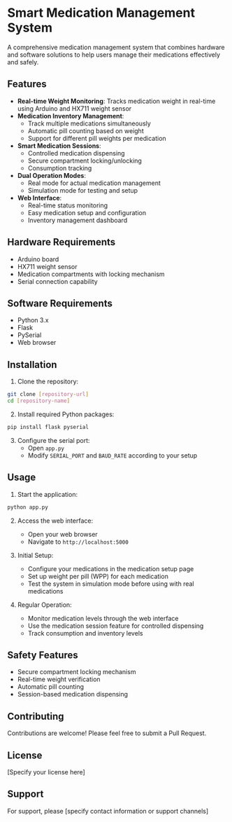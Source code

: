 # Smart Medication Management System

A comprehensive medication management system that combines hardware and software solutions to help users manage their medications effectively and safely.

## Features

- **Real-time Weight Monitoring**: Tracks medication weight in real-time using Arduino and HX711 weight sensor
- **Medication Inventory Management**: 
  - Track multiple medications simultaneously
  - Automatic pill counting based on weight
  - Support for different pill weights per medication
- **Smart Medication Sessions**:
  - Controlled medication dispensing
  - Secure compartment locking/unlocking
  - Consumption tracking
- **Dual Operation Modes**:
  - Real mode for actual medication management
  - Simulation mode for testing and setup
- **Web Interface**:
  - Real-time status monitoring
  - Easy medication setup and configuration
  - Inventory management dashboard

## Hardware Requirements

- Arduino board
- HX711 weight sensor
- Medication compartments with locking mechanism
- Serial connection capability

## Software Requirements

- Python 3.x
- Flask
- PySerial
- Web browser

## Installation

1. Clone the repository:
```bash
git clone [repository-url]
cd [repository-name]
```

2. Install required Python packages:
```bash
pip install flask pyserial
```

3. Configure the serial port:
   - Open `app.py`
   - Modify `SERIAL_PORT` and `BAUD_RATE` according to your setup

## Usage

1. Start the application:
```bash
python app.py
```

2. Access the web interface:
   - Open your web browser
   - Navigate to `http://localhost:5000`

3. Initial Setup:
   - Configure your medications in the medication setup page
   - Set up weight per pill (WPP) for each medication
   - Test the system in simulation mode before using with real medications

4. Regular Operation:
   - Monitor medication levels through the web interface
   - Use the medication session feature for controlled dispensing
   - Track consumption and inventory levels

## Safety Features

- Secure compartment locking mechanism
- Real-time weight verification
- Automatic pill counting
- Session-based medication dispensing

## Contributing

Contributions are welcome! Please feel free to submit a Pull Request.

## License

[Specify your license here]

## Support

For support, please [specify contact information or support channels] 